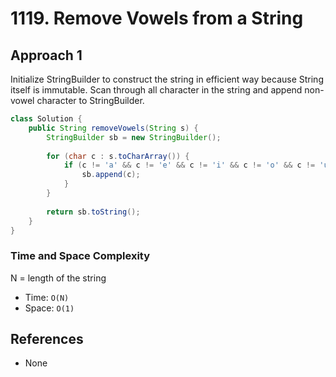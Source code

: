 # 1119. Remove Vowels from a String

## Approach 1
Initialize StringBuilder to construct the string in efficient way because String itself is immutable. Scan through all character in the string and append non-vowel character to StringBuilder.

```Java
class Solution {
    public String removeVowels(String s) {
        StringBuilder sb = new StringBuilder();
        
        for (char c : s.toCharArray()) {
            if (c != 'a' && c != 'e' && c != 'i' && c != 'o' && c != 'u') {
                sb.append(c);
            }
        }
        
        return sb.toString();
    }
}
```

### Time and Space Complexity

N = length of the string
- Time: `O(N)`
- Space: `O(1)`

## References
- None
